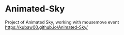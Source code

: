# Animated-Sky
Project of Animated Sky, working with mousemove event https://kubaw00.github.io/Animated-Sky/
